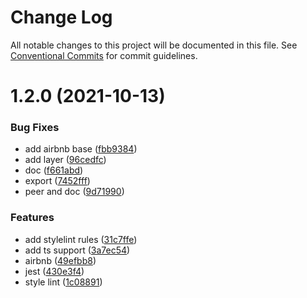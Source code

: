 # Change Log

All notable changes to this project will be documented in this file.
See [Conventional Commits](https://conventionalcommits.org) for commit guidelines.

# 1.2.0 (2021-10-13)


### Bug Fixes

* add airbnb base ([fbb9384](https://git-sl/kickoffready/kickoff/commits/fbb9384b92082f0f3c6984ac273095a4e87abadc))
* add layer ([96cedfc](https://git-sl/kickoffready/kickoff/commits/96cedfcfaa28543e7d53bb82cac22ea188b04323))
* doc ([f661abd](https://git-sl/kickoffready/kickoff/commits/f661abd354db968aff4f24f64fb8d805c924e318))
* export ([7452fff](https://git-sl/kickoffready/kickoff/commits/7452ffff776e2eba17318096c378978fecb74635))
* peer and doc ([9d71990](https://git-sl/kickoffready/kickoff/commits/9d719901f74346a9fc0674396b0d19965d5d780f))


### Features

* add stylelint rules ([31c7ffe](https://git-sl/kickoffready/kickoff/commits/31c7ffe26ae939c905ca5791306ac983face7bb0))
* add ts support ([3a7ec54](https://git-sl/kickoffready/kickoff/commits/3a7ec54daa644e2ae874cffe96772bd7edd2fe73))
* airbnb ([49efbb8](https://git-sl/kickoffready/kickoff/commits/49efbb8b662b37ab0baeeb0193f2fc4002a14f8b))
* jest ([430e3f4](https://git-sl/kickoffready/kickoff/commits/430e3f43b9372779573d982d01514b54d9fb908b))
* style lint ([1c08891](https://git-sl/kickoffready/kickoff/commits/1c08891d76fa5914165c8cdeb7a33f4b4bace5a2))
